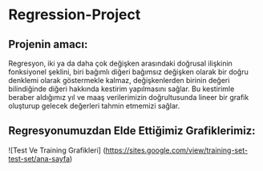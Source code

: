 # Regression-Project
## Projenin amacı:
Regresyon, iki ya da daha çok değişken arasındaki doğrusal ilişkinin fonksiyonel şeklini, biri bağımlı diğeri bağımsız değişken olarak bir doğru denklemi olarak göstermekle kalmaz, değişkenlerden birinin değeri bilindiğinde diğeri hakkında kestirim yapılmasını sağlar. Bu kestirimle beraber aldığımız yıl ve maaş verilerimizin doğrultusunda lineer bir grafik oluşturup gelecek değerleri tahmin etmemizi sağlar.
## Regresyonumuzdan Elde Ettiğimiz Grafiklerimiz:
![Test Ve Training  Grafikleri] (https://sites.google.com/view/training-set-test-set/ana-sayfa)

